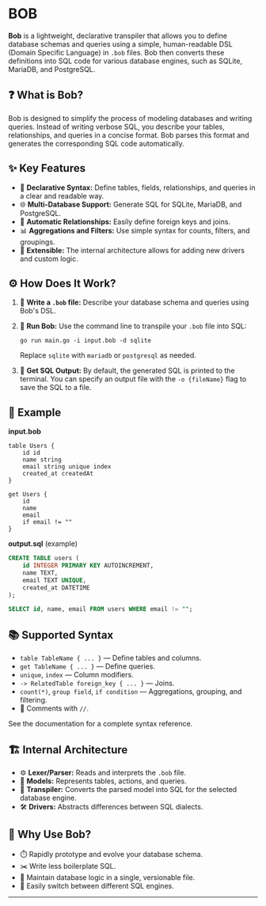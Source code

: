 # BOB

**Bob** is a lightweight, declarative transpiler that allows you to define database schemas and queries using a simple, human-readable DSL (Domain Specific Language) in `.bob` files. Bob then converts these definitions into SQL code for various database engines, such as SQLite, MariaDB, and PostgreSQL.

## ❓ What is Bob?

Bob is designed to simplify the process of modeling databases and writing queries. Instead of writing verbose SQL, you describe your tables, relationships, and queries in a concise format. Bob parses this format and generates the corresponding SQL code automatically.

## ✨ Key Features

- 📝 **Declarative Syntax:** Define tables, fields, relationships, and queries in a clear and readable way.
- 🌐 **Multi-Database Support:** Generate SQL for SQLite, MariaDB, and PostgreSQL.
- 🔗 **Automatic Relationships:** Easily define foreign keys and joins.
- 📊 **Aggregations and Filters:** Use simple syntax for counts, filters, and groupings.
- 🧩 **Extensible:** The internal architecture allows for adding new drivers and custom logic.

## ⚙️ How Does It Work?

1. 📄 **Write a `.bob` file:**
   Describe your database schema and queries using Bob's DSL.

2. 🏃 **Run Bob:**
   Use the command line to transpile your `.bob` file into SQL:

   ```
   go run main.go -i input.bob -d sqlite
   ```

   Replace `sqlite` with `mariadb` or `postgresql` as needed.

3. 💾 **Get SQL Output:**
   By default, the generated SQL is printed to the terminal. You can specify an output file with the `-o {fileName}` flag to save the SQL to a file.

## 🧪 Example

**input.bob**

```
table Users {
    id id
    name string
    email string unique index
    created_at createdAt
}

get Users {
    id
    name
    email
    if email != ""
}
```

**output.sql** (example)

```sql
CREATE TABLE users (
    id INTEGER PRIMARY KEY AUTOINCREMENT,
    name TEXT,
    email TEXT UNIQUE,
    created_at DATETIME
);

SELECT id, name, email FROM users WHERE email != "";
```

## 📚 Supported Syntax

- `table TableName { ... }` — Define tables and columns.
- `get TableName { ... }` — Define queries.
- `unique`, `index` — Column modifiers.
- `-> RelatedTable foreign_key { ... }` — Joins.
- `count(*)`, `group field`, `if condition` — Aggregations, grouping, and filtering.
- 💬 Comments with `//`.

See the documentation for a complete syntax reference.

## 🏗️ Internal Architecture

- ⚙️ **Lexer/Parser:** Reads and interprets the `.bob` file.
- 🧠 **Models:** Represents tables, actions, and queries.
- 🔀 **Transpiler:** Converts the parsed model into SQL for the selected database engine.
- 🛠️ **Drivers:** Abstracts differences between SQL dialects.

## 🙌 Why Use Bob?

- ⏱️ Rapidly prototype and evolve your database schema.
- ✂️ Write less boilerplate SQL.
- 📁 Maintain database logic in a single, versionable file.
- 🔄 Easily switch between different SQL engines.

---

